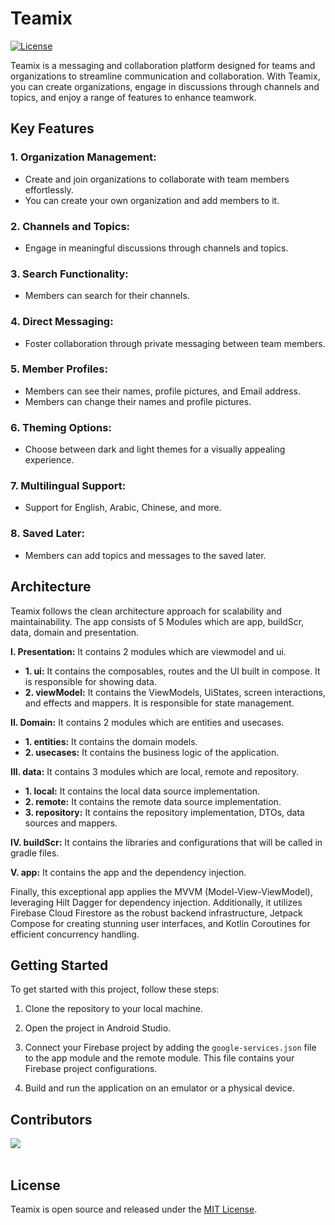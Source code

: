 # Teamix
[![License](https://img.shields.io/badge/License-MIT-blue.svg)](LICENSE)

Teamix is a messaging and collaboration platform designed for teams and organizations to streamline communication and collaboration.
With Teamix, you can create organizations, engage in discussions through channels and topics, and enjoy a range of features to enhance teamwork.

## Key Features
### 1. Organization Management:
- Create and join organizations to collaborate with team members effortlessly.
- You can create your own organization and add members to it.
### 2. Channels and Topics:
- Engage in meaningful discussions through channels and topics.
### 3. Search Functionality:
- Members can search for their channels.
### 4. Direct Messaging:
- Foster collaboration through private messaging between team members.
### 5. Member Profiles:
- Members can see their names, profile pictures, and Email address.
- Members can change their names and profile pictures.
### 6. Theming Options:
- Choose between dark and light themes for a visually appealing experience.
### 7. Multilingual Support:
- Support for English, Arabic, Chinese, and more.
### 8. Saved Later:
- Members can add topics and messages to the saved later.
## Architecture
Teamix follows the clean architecture approach for scalability and maintainability.
The app consists of 5 Modules which are app, buildScr, data, domain and presentation.

**I. Presentation:** It contains 2 modules which are viewmodel and ui.
  - **1. ui:** It contains the composables, routes and the UI built in compose.
     It is responsible for showing data.
  - **2. viewModel:** It contains the ViewModels, UiStates, screen interactions, and effects and mappers.
    It is responsible for state management.
    
**II. Domain:** It contains 2 modules which are entities and usecases.
  - **1. entities:** It contains the domain models.
  - **2. usecases:** It contains the business logic of the application.
    
**III. data:** It contains 3 modules which are local, remote and repository.
  - **1. local:** It contains the local data source implementation.
  - **2. remote:** It contains the remote data source implementation.
  - **3. repository:** It contains the repository implementation, DTOs, data sources and mappers.
    
**IV. buildScr:** It contains the libraries and configurations that will be called in gradle files.

**V. app:** It contains the app and the dependency injection.

Finally, this exceptional app applies the MVVM (Model-View-ViewModel), leveraging Hilt Dagger for dependency injection.
Additionally, it utilizes Firebase Cloud Firestore as the robust backend infrastructure,
Jetpack Compose for creating stunning user interfaces, and Kotlin Coroutines for efficient concurrency handling.

## Getting Started
To get started with this project, follow these steps:

1. Clone the repository to your local machine.
  
3. Open the project in Android Studio.

5. Connect your Firebase project by adding the `google-services.json` file to the app module and the remote module. This file contains your Firebase project configurations.

7. Build and run the application on an emulator or a physical device.

## Contributors

<a href="https://github.com/team-chocolate-cake/Teamix/graphs/contributors">
  <img src="https://contrib.rocks/image?repo=team-chocolate-cake/Teamix" />
</a>
<br>
<br>
  
## License
Teamix is open source and released under the [MIT License](LICENSE).
